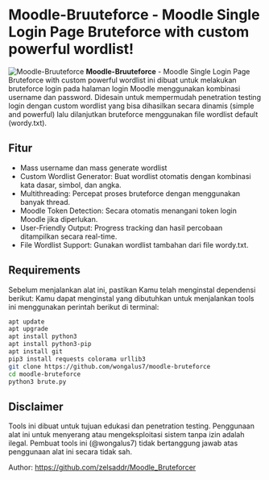 # Moodle-Bruuteforce - Moodle Single Login Page Bruteforce with custom powerful wordlist!
![Moodle-Bruuteforce](https://i.imgur.com/SOxsSwB.png)
**Moodle-Bruuteforce** - Moodle Single Login Page Bruteforce with custom powerful wordlist ini dibuat untuk melakukan bruteforce login pada halaman login Moodle menggunakan kombinasi username dan password. Didesain untuk mempermudah penetration testing login dengan custom wordlist yang bisa dihasilkan secara dinamis (simple and powerful) lalu dilanjutkan bruteforce menggunakan file wordlist default (wordy.txt).


## Fitur
- Mass username dan mass generate wordlist
- Custom Wordlist Generator: Buat wordlist otomatis dengan kombinasi kata dasar, simbol, dan angka.
- Multithreading: Percepat proses bruteforce dengan menggunakan banyak thread.
- Moodle Token Detection: Secara otomatis menangani token login Moodle jika diperlukan.
- User-Friendly Output: Progress tracking dan hasil percobaan ditampilkan secara real-time.
- File Wordlist Support: Gunakan wordlist tambahan dari file wordy.txt.

## Requirements
Sebelum menjalankan alat ini, pastikan Kamu telah menginstal dependensi berikut:
Kamu dapat menginstal yang dibutuhkan untuk menjalankan tools ini menggunakan perintah berikut di terminal:

```bash
apt update
apt upgrade
apt install python3
apt install python3-pip
apt install git
pip3 install requests colorama urllib3
git clone https://github.com/wongalus7/moodle-bruteforce
cd moodle-bruteforce
python3 brute.py
```
## Disclaimer
Tools ini dibuat untuk tujuan edukasi dan penetration testing. Penggunaan alat ini untuk menyerang atau mengeksploitasi sistem tanpa izin adalah ilegal. Pembuat tools ini (@wongalus7) tidak bertanggung jawab atas penggunaan alat ini secara tidak sah.

Author: https://github.com/zelsaddr/Moodle_Bruteforcer
